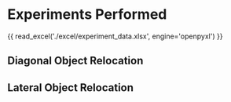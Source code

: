 # Experiments Performed

{{ read_excel('./excel/experiment_data.xlsx', engine='openpyxl') }}

## Diagonal Object Relocation
<!-- ??? note

    Lorem ipsum dolor sit amet, consectetur adipiscing elit. Nulla et euismod
    nulla. Curabitur feugiat, tortor non consequat finibus, justo purus auctor
    massa, nec semper lorem quam in massa. -->


## Lateral Object Relocation
